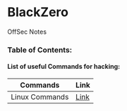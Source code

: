 # BlackZero
OffSec Notes

### Table of Contents:

#### List of useful Commands for hacking:

| Commands | Link |
| ------------- | ------------- |
| Linux Commands | [Link](https://github.com/KielDeMarco/BlackZero/blob/main/Linux/linux_commands) |
